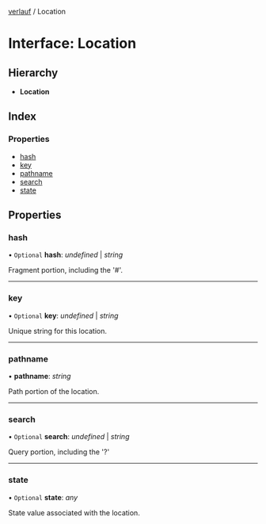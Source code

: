 [verlauf](../README.md) / Location

# Interface: Location

## Hierarchy

* **Location**

## Index

### Properties

* [hash](location.md#hash)
* [key](location.md#key)
* [pathname](location.md#pathname)
* [search](location.md#search)
* [state](location.md#state)

## Properties

### hash

• `Optional` **hash**: *undefined* \| *string*

Fragment portion, including the '#'.

___

### key

• `Optional` **key**: *undefined* \| *string*

Unique string for this location.

___

### pathname

• **pathname**: *string*

Path portion of the location.

___

### search

• `Optional` **search**: *undefined* \| *string*

Query portion, including the '?'

___

### state

• `Optional` **state**: *any*

State value associated with the location.
